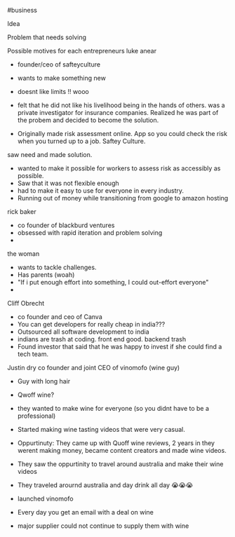 #business 

Idea




Problem that needs solving




Possible motives for each entrepreneurs 
luke anear
- founder/ceo of safteyculture
- wants to make something new
- doesnt like limits !! wooo

- felt that he did not like his livelihood being in the hands of others. 
was a private investigator for insurance companies. Realized he was part of the probem and decided to become the solution. 

- Originally made risk assessment online. App so you could check the risk when you turned up to a job. Saftey Culture. 


saw need and made solution. 
- wanted to make it possible for workers to assess risk as accessibly as possible. 
- Saw that it was not flexible enough 
- had to make it easy to use for everyone in every industry. 
- Running out of money while transitioning from google to amazon hosting






rick baker
- co founder of blackburd ventures 
- obsessed with rapid iteration and problem solving
- 


 the woman
- wants to tackle challenges. 
- Has parents (woah)
- "If i put enough effort into something, I could out-effort everyone"
- 



Cliff Obrecht
- co founder and ceo of Canva
- You can get developers for really cheap in india???
- Outsourced all software development to india 
- indians are trash at coding. front end good. backend trash 
- Found investor that said that he was happy to invest if she could find a tech team. 




Justin dry co founder and joint CEO of vinomofo (wine guy)
- Guy with long hair 
- Qwoff wine?
- they wanted to make wine for everyone (so you didnt have to be a professional)
- Started making wine tasting videos that were very casual. 
- Oppurtinuty: They came up with Quoff wine reviews, 2 years in they werent making money, became content creators and made wine videos. 
- They saw the oppurtinity to travel around australia and make their wine videos 
- They traveled arournd australia and day drink all day 😭😭😭

- launched vinomofo
- Every day you get an email with a deal on wine


- major supplier could not continue to supply them with wine 





